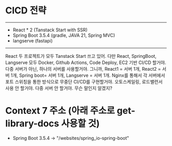 # CICD 전략
---
- React * 2 (Tanstack Start with SSR)
- Spring Boot 3.5.4 (gradle, JAVA 21, Spring MVC) 
- langserve (fastapi) 
---

React 두 프로젝트가 모두 Tanstack Start 쓰고 있어. 다만 React, SpringBoot, Langserve 모두 Docker, Github Actions, Code Deploy, EC2 기반 CI/CD 할거야. 다중 서버가 아닌, 하나의 서버를 사용할거야. 그니까, React1 = 서버 1개, React2 = 서버 1개, Spring boot= 서버 1개, Langserve = 서버 1개. Nginx를 통해서 각 서버에서 포트 스위칭을 통한 방식으로 무중단 CI/CD를 구현할거야. 오토스케일링, 로드밸런서 사용 안 할거야. 다중 서버 안 할거야. 무슨 말인지 알겠지? 

# Context 7 주소 (아래 주소로 get-library-docs 사용할 것)
- Spring Boot 3.5.4 -> "/websites/spring_io-spring-boot"